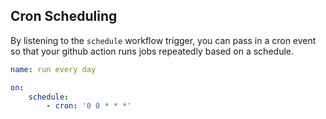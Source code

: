 
## Cron Scheduling

By listening to the `schedule` workflow trigger, you can pass in a cron event so that your github action runs jobs repeatedly based on a schedule.

```yaml
name: run every day

on:
	schedule: 
		- cron: '0 0 * * *'
```